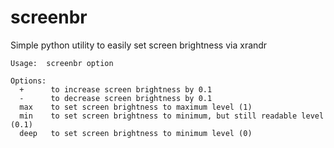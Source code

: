# screenbr
Simple python utility to easily set screen brightness via xrandr

    Usage:  screenbr option 

    Options:
      +      to increase screen brightness by 0.1
      -      to decrease screen brightness by 0.1
      max    to set screen brightness to maximum level (1)
      min    to set screen brightness to minimum, but still readable level (0.1)
      deep   to set screen brightness to minimum level (0)
